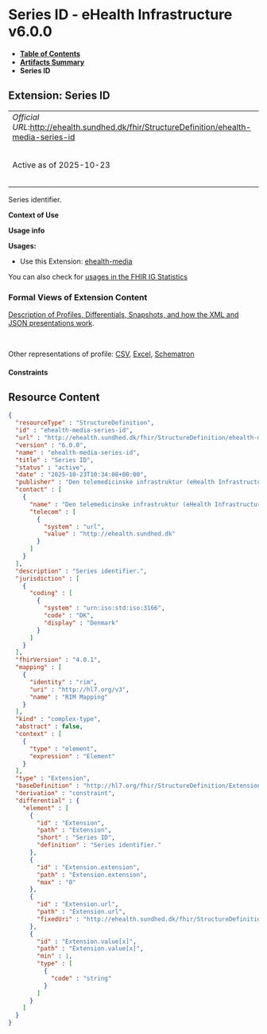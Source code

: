 # Series ID - eHealth Infrastructure v6.0.0

* [**Table of Contents**](toc.md)
* [**Artifacts Summary**](artifacts.md)
* **Series ID**

## Extension: Series ID 

| | |
| :--- | :--- |
| *Official URL*:http://ehealth.sundhed.dk/fhir/StructureDefinition/ehealth-media-series-id | *Version*:6.0.0 |
| Active as of 2025-10-23 | *Computable Name*:ehealth-media-series-id |

Series identifier.

**Context of Use**

**Usage info**

**Usages:**

* Use this Extension: [ehealth-media](StructureDefinition-ehealth-media.md)

You can also check for [usages in the FHIR IG Statistics](https://packages2.fhir.org/xig/dk.ehealth.sundhed.fhir.ig.core|current/StructureDefinition/ehealth-media-series-id)

### Formal Views of Extension Content

 [Description of Profiles, Differentials, Snapshots, and how the XML and JSON presentations work](http://build.fhir.org/ig/FHIR/ig-guidance/readingIgs.html#structure-definitions). 

 

Other representations of profile: [CSV](StructureDefinition-ehealth-media-series-id.csv), [Excel](StructureDefinition-ehealth-media-series-id.xlsx), [Schematron](StructureDefinition-ehealth-media-series-id.sch) 

#### Constraints



## Resource Content

```json
{
  "resourceType" : "StructureDefinition",
  "id" : "ehealth-media-series-id",
  "url" : "http://ehealth.sundhed.dk/fhir/StructureDefinition/ehealth-media-series-id",
  "version" : "6.0.0",
  "name" : "ehealth-media-series-id",
  "title" : "Series ID",
  "status" : "active",
  "date" : "2025-10-23T10:34:08+00:00",
  "publisher" : "Den telemedicinske infrastruktur (eHealth Infrastructure)",
  "contact" : [
    {
      "name" : "Den telemedicinske infrastruktur (eHealth Infrastructure)",
      "telecom" : [
        {
          "system" : "url",
          "value" : "http://ehealth.sundhed.dk"
        }
      ]
    }
  ],
  "description" : "Series identifier.",
  "jurisdiction" : [
    {
      "coding" : [
        {
          "system" : "urn:iso:std:iso:3166",
          "code" : "DK",
          "display" : "Denmark"
        }
      ]
    }
  ],
  "fhirVersion" : "4.0.1",
  "mapping" : [
    {
      "identity" : "rim",
      "uri" : "http://hl7.org/v3",
      "name" : "RIM Mapping"
    }
  ],
  "kind" : "complex-type",
  "abstract" : false,
  "context" : [
    {
      "type" : "element",
      "expression" : "Element"
    }
  ],
  "type" : "Extension",
  "baseDefinition" : "http://hl7.org/fhir/StructureDefinition/Extension",
  "derivation" : "constraint",
  "differential" : {
    "element" : [
      {
        "id" : "Extension",
        "path" : "Extension",
        "short" : "Series ID",
        "definition" : "Series identifier."
      },
      {
        "id" : "Extension.extension",
        "path" : "Extension.extension",
        "max" : "0"
      },
      {
        "id" : "Extension.url",
        "path" : "Extension.url",
        "fixedUri" : "http://ehealth.sundhed.dk/fhir/StructureDefinition/ehealth-media-series-id"
      },
      {
        "id" : "Extension.value[x]",
        "path" : "Extension.value[x]",
        "min" : 1,
        "type" : [
          {
            "code" : "string"
          }
        ]
      }
    ]
  }
}

```
